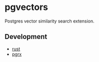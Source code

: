 # pgvectors

Postgres vector similarity search extension.

## Development

- [rust](https://www.rust-lang.org/)
- [pgrx](https://github.com/tcdi/pgrx)
